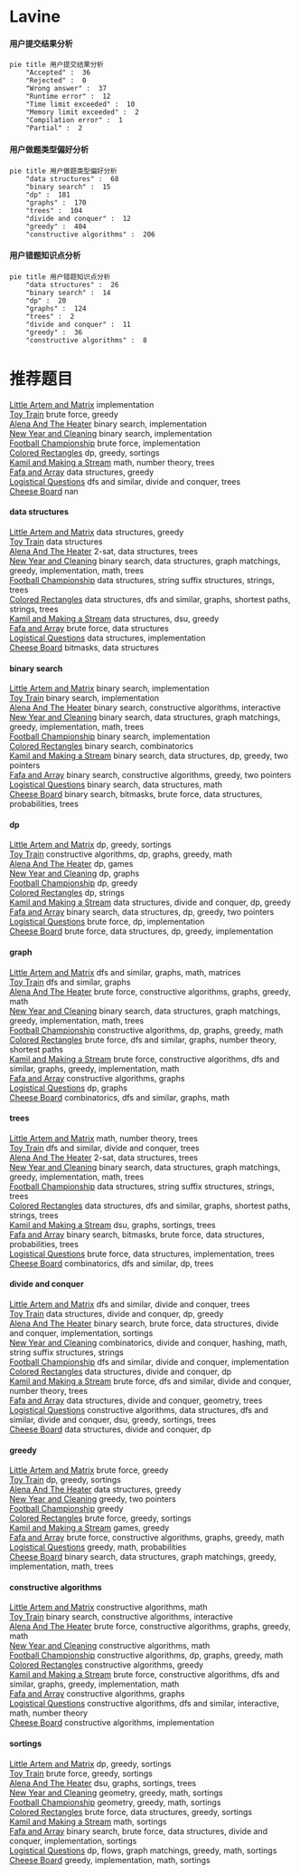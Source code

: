 # Lavine
<!-- tabs:start -->
#### **用户提交结果分析**

```mermaid
pie title 用户提交结果分析
    "Accepted" :  36
    "Rejected" :  0
    "Wrong answer" :  37
    "Runtime error" :  12
    "Time limit exceeded" :  10
    "Memory limit exceeded" :  2
    "Compilation error" :  1
    "Partial" :  2
```
#### **用户做题类型偏好分析**

```mermaid
pie title 用户做题类型偏好分析
    "data structures" :  68
    "binary search" :  15
    "dp" :  181
    "graphs" :  170
    "trees" :  104
    "divide and conquer" :  12
    "greedy" :  404
    "constructive algorithms" :  206
```
#### **用户错题知识点分析**

```mermaid
pie title 用户错题知识点分析
    "data structures" :  26
    "binary search" :  14
    "dp" :  20
    "graphs" :  124
    "trees" :  2
    "divide and conquer" :  11
    "greedy" :  36
    "constructive algorithms" :  8
```
<!-- tabs:end -->
# 推荐题目
[Little Artem and Matrix](https://codeforces.com/contest/669/problem/C)		implementation		  
[Toy Train](http://codeforces.com/problemset/problem/1129/A2)		brute force,
                        greedy		  
[Alena And The Heater](http://codeforces.com/problemset/problem/940/D)		binary search,
                        implementation		  
[New Year and Cleaning](http://codeforces.com/problemset/problem/611/F)		binary search,
                        implementation		  
[Football Championship](http://codeforces.com/problemset/problem/200/C)		brute force,
                        implementation		  
[Colored Rectangles](http://codeforces.com/problemset/problem/1398/D)		dp,
                        greedy,
                        sortings		  
[Kamil and Making a Stream](https://codeforces.com/contest/1229/problem/B)		math,
                        number theory,
                        trees		  
[Fafa and Array](http://codeforces.com/problemset/problem/935/F)		data structures,
                        greedy		  
[Logistical Questions](http://codeforces.com/problemset/problem/566/C)		dfs and similar,
                        divide and conquer,
                        trees		  
[Cheese Board](http://codeforces.com/problemset/problem/952/E)		nan		  
<!-- tabs:start -->
#### **data structures**
[Little Artem and Matrix](http://codeforces.com/problemset/problem/935/F)		data structures,
                        greedy		  
[Toy Train](http://codeforces.com/problemset/problem/1148/H)		data structures		  
[Alena And The Heater](https://codeforces.com/contest/318/problem/D)		2-sat,
                        data structures,
                        trees		  
[New Year and Cleaning](http://codeforces.com/problemset/problem/1179/C)		binary search,
                        data structures,
                        graph matchings,
                        greedy,
                        implementation,
                        math,
                        trees		  
[Football Championship](http://codeforces.com/problemset/problem/547/E)		data structures,
                        string suffix structures,
                        strings,
                        trees		  
[Colored Rectangles](http://codeforces.com/problemset/problem/1209/F)		data structures,
                        dfs and similar,
                        graphs,
                        shortest paths,
                        strings,
                        trees		  
[Kamil and Making a Stream](http://codeforces.com/problemset/problem/1051/G)		data structures,
                        dsu,
                        greedy		  
[Fafa and Array](http://codeforces.com/problemset/problem/316/E1)		brute force,
                        data structures		  
[Logistical Questions](http://codeforces.com/problemset/problem/1351/C)		data structures,
                        implementation		  
[Cheese Board](http://codeforces.com/problemset/problem/242/E)		bitmasks,
                        data structures		  
#### **binary search**
[Little Artem and Matrix](http://codeforces.com/problemset/problem/940/D)		binary search,
                        implementation		  
[Toy Train](http://codeforces.com/problemset/problem/611/F)		binary search,
                        implementation		  
[Alena And The Heater](https://codeforces.com/contest/1104/problem/D)		binary search,
                        constructive algorithms,
                        interactive		  
[New Year and Cleaning](http://codeforces.com/problemset/problem/1179/C)		binary search,
                        data structures,
                        graph matchings,
                        greedy,
                        implementation,
                        math,
                        trees		  
[Football Championship](http://codeforces.com/problemset/problem/1066/D)		binary search,
                        implementation		  
[Colored Rectangles](http://codeforces.com/problemset/problem/1436/C)		binary search,
                        combinatorics		  
[Kamil and Making a Stream](http://codeforces.com/problemset/problem/1492/C)		binary search,
                        data structures,
                        dp,
                        greedy,
                        two pointers		  
[Fafa and Array](http://codeforces.com/problemset/problem/1463/D)		binary search,
                        constructive algorithms,
                        greedy,
                        two pointers		  
[Logistical Questions](http://codeforces.com/problemset/problem/1490/G)		binary search,
                        data structures,
                        math		  
[Cheese Board](http://codeforces.com/problemset/problem/1479/D)		binary search,
                        bitmasks,
                        brute force,
                        data structures,
                        probabilities,
                        trees		  
#### **dp**
[Little Artem and Matrix](http://codeforces.com/problemset/problem/1398/D)		dp,
                        greedy,
                        sortings		  
[Toy Train](http://codeforces.com/problemset/problem/1328/D)		constructive algorithms,
                        dp,
                        graphs,
                        greedy,
                        math		  
[Alena And The Heater](http://codeforces.com/problemset/problem/838/C)		dp,
                        games		  
[New Year and Cleaning](http://codeforces.com/problemset/problem/888/F)		dp,
                        graphs		  
[Football Championship](https://codeforces.com/contest/1277/problem/C)		dp,
                        greedy		  
[Colored Rectangles](http://codeforces.com/problemset/problem/1303/E)		dp,
                        strings		  
[Kamil and Making a Stream](http://codeforces.com/problemset/problem/1442/D)		data structures,
                        divide and conquer,
                        dp,
                        greedy		  
[Fafa and Array](http://codeforces.com/problemset/problem/1492/C)		binary search,
                        data structures,
                        dp,
                        greedy,
                        two pointers		  
[Logistical Questions](https://codeforces.com/contest/1457/problem/C)		brute force,
                        dp,
                        implementation		  
[Cheese Board](http://codeforces.com/problemset/problem/1491/C)		brute force,
                        data structures,
                        dp,
                        greedy,
                        implementation		  
#### **graph**
[Little Artem and Matrix](http://codeforces.com/problemset/problem/167/E)		dfs and similar,
                        graphs,
                        math,
                        matrices		  
[Toy Train](http://codeforces.com/problemset/problem/131/D)		dfs and similar,
                        graphs		  
[Alena And The Heater](http://codeforces.com/problemset/problem/1009/D)		brute force,
                        constructive algorithms,
                        graphs,
                        greedy,
                        math		  
[New Year and Cleaning](http://codeforces.com/problemset/problem/1179/C)		binary search,
                        data structures,
                        graph matchings,
                        greedy,
                        implementation,
                        math,
                        trees		  
[Football Championship](http://codeforces.com/problemset/problem/1328/D)		constructive algorithms,
                        dp,
                        graphs,
                        greedy,
                        math		  
[Colored Rectangles](http://codeforces.com/problemset/problem/1325/E)		brute force,
                        dfs and similar,
                        graphs,
                        number theory,
                        shortest paths		  
[Kamil and Making a Stream](http://codeforces.com/problemset/problem/1487/C)		brute force,
                        constructive algorithms,
                        dfs and similar,
                        graphs,
                        greedy,
                        implementation,
                        math		  
[Fafa and Array](http://codeforces.com/problemset/problem/1242/E)		constructive algorithms,
                        graphs		  
[Logistical Questions](http://codeforces.com/problemset/problem/888/F)		dp,
                        graphs		  
[Cheese Board](http://codeforces.com/problemset/problem/557/D)		combinatorics,
                        dfs and similar,
                        graphs,
                        math		  
#### **trees**
[Little Artem and Matrix](https://codeforces.com/contest/1229/problem/B)		math,
                        number theory,
                        trees		  
[Toy Train](http://codeforces.com/problemset/problem/566/C)		dfs and similar,
                        divide and conquer,
                        trees		  
[Alena And The Heater](https://codeforces.com/contest/318/problem/D)		2-sat,
                        data structures,
                        trees		  
[New Year and Cleaning](http://codeforces.com/problemset/problem/1179/C)		binary search,
                        data structures,
                        graph matchings,
                        greedy,
                        implementation,
                        math,
                        trees		  
[Football Championship](http://codeforces.com/problemset/problem/547/E)		data structures,
                        string suffix structures,
                        strings,
                        trees		  
[Colored Rectangles](http://codeforces.com/problemset/problem/1209/F)		data structures,
                        dfs and similar,
                        graphs,
                        shortest paths,
                        strings,
                        trees		  
[Kamil and Making a Stream](http://codeforces.com/problemset/problem/76/A)		dsu,
                        graphs,
                        sortings,
                        trees		  
[Fafa and Array](http://codeforces.com/problemset/problem/1479/D)		binary search,
                        bitmasks,
                        brute force,
                        data structures,
                        probabilities,
                        trees		  
[Logistical Questions](http://codeforces.com/problemset/problem/1511/C)		brute force,
                        data structures,
                        implementation,
                        trees		  
[Cheese Board](http://codeforces.com/problemset/problem/1499/F)		combinatorics,
                        dfs and similar,
                        dp,
                        trees		  
#### **divide and conquer**
[Little Artem and Matrix](http://codeforces.com/problemset/problem/566/C)		dfs and similar,
                        divide and conquer,
                        trees		  
[Toy Train](http://codeforces.com/problemset/problem/1442/D)		data structures,
                        divide and conquer,
                        dp,
                        greedy		  
[Alena And The Heater](http://codeforces.com/problemset/problem/1461/D)		binary search,
                        brute force,
                        data structures,
                        divide and conquer,
                        implementation,
                        sortings		  
[New Year and Cleaning](http://codeforces.com/problemset/problem/1466/G)		combinatorics,
                        divide and conquer,
                        hashing,
                        math,
                        string suffix structures,
                        strings		  
[Football Championship](http://codeforces.com/problemset/problem/1490/D)		dfs and similar,
                        divide and conquer,
                        implementation		  
[Colored Rectangles](https://codeforces.com/contest/1483/problem/C)		data structures,
                        divide and conquer,
                        dp		  
[Kamil and Making a Stream](http://codeforces.com/problemset/problem/1491/E)		brute force,
                        dfs and similar,
                        divide and conquer,
                        number theory,
                        trees		  
[Fafa and Array](http://codeforces.com/problemset/problem/1303/G)		data structures,
                        divide and conquer,
                        geometry,
                        trees		  
[Logistical Questions](http://codeforces.com/problemset/problem/1494/D)		constructive algorithms,
                        data structures,
                        dfs and similar,
                        divide and conquer,
                        dsu,
                        greedy,
                        sortings,
                        trees		  
[Cheese Board](http://codeforces.com/problemset/problem/1482/E)		data structures,
                        divide and conquer,
                        dp		  
#### **greedy**
[Little Artem and Matrix](http://codeforces.com/problemset/problem/1129/A2)		brute force,
                        greedy		  
[Toy Train](http://codeforces.com/problemset/problem/1398/D)		dp,
                        greedy,
                        sortings		  
[Alena And The Heater](http://codeforces.com/problemset/problem/935/F)		data structures,
                        greedy		  
[New Year and Cleaning](http://codeforces.com/problemset/problem/6/C)		greedy,
                        two pointers		  
[Football Championship](http://codeforces.com/problemset/problem/1090/A)		greedy		  
[Colored Rectangles](http://codeforces.com/problemset/problem/529/B)		brute force,
                        greedy,
                        sortings		  
[Kamil and Making a Stream](https://codeforces.com/contest/820/problem/C)		games,
                        greedy		  
[Fafa and Array](http://codeforces.com/problemset/problem/1009/D)		brute force,
                        constructive algorithms,
                        graphs,
                        greedy,
                        math		  
[Logistical Questions](https://codeforces.com/contest/443/problem/D)		greedy,
                        math,
                        probabilities		  
[Cheese Board](http://codeforces.com/problemset/problem/1179/C)		binary search,
                        data structures,
                        graph matchings,
                        greedy,
                        implementation,
                        math,
                        trees		  
#### **constructive algorithms**
[Little Artem and Matrix](http://codeforces.com/problemset/problem/183/A)		constructive algorithms,
                        math		  
[Toy Train](https://codeforces.com/contest/1104/problem/D)		binary search,
                        constructive algorithms,
                        interactive		  
[Alena And The Heater](http://codeforces.com/problemset/problem/1009/D)		brute force,
                        constructive algorithms,
                        graphs,
                        greedy,
                        math		  
[New Year and Cleaning](https://codeforces.com/contest/1435/problem/A)		constructive algorithms,
                        math		  
[Football Championship](http://codeforces.com/problemset/problem/1328/D)		constructive algorithms,
                        dp,
                        graphs,
                        greedy,
                        math		  
[Colored Rectangles](http://codeforces.com/problemset/problem/1467/C)		constructive algorithms,
                        greedy		  
[Kamil and Making a Stream](http://codeforces.com/problemset/problem/1487/C)		brute force,
                        constructive algorithms,
                        dfs and similar,
                        graphs,
                        greedy,
                        implementation,
                        math		  
[Fafa and Array](http://codeforces.com/problemset/problem/1242/E)		constructive algorithms,
                        graphs		  
[Logistical Questions](http://codeforces.com/problemset/problem/1404/D)		constructive algorithms,
                        dfs and similar,
                        interactive,
                        math,
                        number theory		  
[Cheese Board](http://codeforces.com/problemset/problem/1405/B)		constructive algorithms,
                        implementation		  
#### **sortings**
[Little Artem and Matrix](http://codeforces.com/problemset/problem/1398/D)		dp,
                        greedy,
                        sortings		  
[Toy Train](http://codeforces.com/problemset/problem/529/B)		brute force,
                        greedy,
                        sortings		  
[Alena And The Heater](http://codeforces.com/problemset/problem/76/A)		dsu,
                        graphs,
                        sortings,
                        trees		  
[New Year and Cleaning](https://codeforces.com/contest/1496/problem/C)		geometry,
                        greedy,
                        math,
                        sortings		  
[Football Championship](http://codeforces.com/problemset/problem/1495/A)		geometry,
                        greedy,
                        math,
                        sortings		  
[Colored Rectangles](http://codeforces.com/problemset/problem/1497/A)		brute force,
                        data structures,
                        greedy,
                        sortings		  
[Kamil and Making a Stream](http://codeforces.com/problemset/problem/1427/A)		math,
                        sortings		  
[Fafa and Array](http://codeforces.com/problemset/problem/1461/D)		binary search,
                        brute force,
                        data structures,
                        divide and conquer,
                        implementation,
                        sortings		  
[Logistical Questions](http://codeforces.com/problemset/problem/1437/C)		dp,
                        flows,
                        graph matchings,
                        greedy,
                        math,
                        sortings		  
[Cheese Board](http://codeforces.com/problemset/problem/1473/A)		greedy,
                        implementation,
                        math,
                        sortings		  
<!-- tabs:end -->
